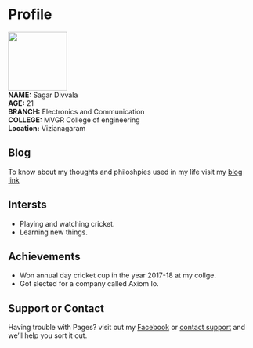 # Profile
<img src="https://lh3.googleusercontent.com/zsHEuWRa1iFpEyc9hDhIUROHXAhf8YhNdZETd6niDB28X7_b1sFIoUZcS8uEkKO_hhBChFR6ylq8HgHnu6SKt9wUVU46NUMtFaRnijth6HDCO5ErO2wvbLh9EySMMuy8r0oJkj2cMOT4WmP4v3IUIw7xeb7uPHvTmTbn1WtW6tVnHBv9X1Qdbh9JF81bkRAGpd_L7S2wVkeb7rMjTWcnm06OQ3vRJ1fOGnT2g7j52a0-HyuGgNG8qeBoa70BoLgM770H1PTk4KDJ60joZXDGphyPa5DhWhjsR_lcAP8-n_pqLMcMEQM9XV7XtSDCrpIk9i7qcg4Agakk2DCECdRZ5PV1bwFN2YaCCfkiUAdCxtLb2Q4BzbMI1CcnBdyVgKLT1YDil11cZEGBuK7eP4EZUR6f8I3hX8q9xHKYPfWBGxny61dSZp_6tr1BeFm1s57NAxHT5DuhyMfyev9nvL0Pi7AOD6fXQtKV32yP_L9t_joWOgsWJuAbsxQifSrbUxxG8I3J03PfMQEDb1LL-kCTJ-IALE0tQc6o3VrM286ODWXlmo8ewd20t9iUy4BaDIk8CqqtQsBFc9rC9KIGmgLy-MR5R97v1UWVCd_CT646GXVBK0sIlxw3vAqdrkCiJkdc7C_p8SZs2tFMHFLzelxA5S_grQ=s401-no" width="120" height="120" top="40" left="70"> <br>
**NAME:** Sagar Divvala <br>
**AGE:** 21 <br>
**BRANCH:** Electronics and Communication <br>
**COLLEGE:** MVGR College of engineering <br>
**Location:** Vizianagaram <br>
## Blog
To know about my thoughts and philoshpies used in my life visit my [blog link](https://mahisagar.postach.io/) <br>
## Intersts 
- Playing and watching cricket.
- Learning new things.
## Achievements

- Won annual day cricket cup in the year 2017-18 at my collge.
- Got slected for a company called Axiom Io.
## Support or Contact

Having trouble with Pages? visit out my [Facebook](https://www.facebook.com/divvala.sagar) or [contact support](https://github.com/contact) and we’ll help you sort it out.
